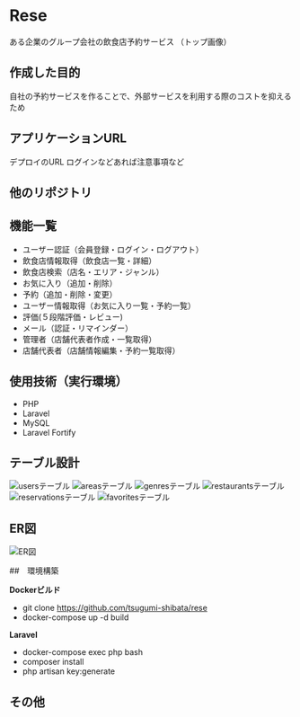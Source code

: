 # Rese
ある企業のグループ会社の飲食店予約サービス
（トップ画像）

## 作成した目的
自社の予約サービスを作ることで、外部サービスを利用する際のコストを抑えるため

## アプリケーションURL
デプロイのURL
ログインなどあれば注意事項など

## 他のリポジトリ

## 機能一覧
- ユーザー認証（会員登録・ログイン・ログアウト）
- 飲食店情報取得（飲食店一覧・詳細）
- 飲食店検索（店名・エリア・ジャンル）
- お気に入り（追加・削除）
- 予約（追加・削除・変更）
- ユーザー情報取得（お気に入り一覧・予約一覧）
- 評価(５段階評価・レビュー)
- メール（認証・リマインダー）
- 管理者（店舗代表者作成・一覧取得）
- 店舗代表者（店舗情報編集・予約一覧取得）


## 使用技術（実行環境）
- PHP
- Laravel
- MySQL
- Laravel Fortify

## テーブル設計
![usersテーブル](/images/userstable.png)
![areasテーブル](/images/areastable.png)
![genresテーブル](/images/genrestable.png)
![restaurantsテーブル](/images/restaurantstable.png)
![reservationsテーブル](/images/reservationstable.png)
![favoritesテーブル](/images/favoritestable.png)

## ER図
![ER図](images/rese.drawio.png)

##　環境構築

**Dockerビルド**
- git clone https://github.com/tsugumi-shibata/rese
- docker-compose up -d build

**Laravel**
- docker-compose exec php bash
- composer install
- php artisan key:generate

## その他
